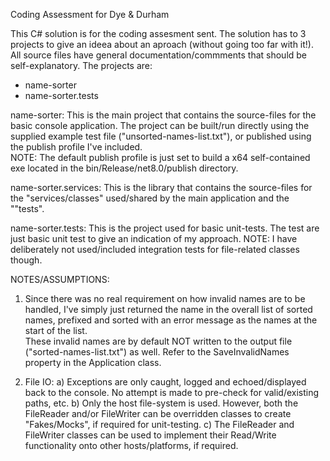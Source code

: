 Coding Assessment for Dye & Durham

This C# solution is for the coding assesment sent.  The solution has to 3 projects to give an ideea about an aproach (without going too far with it!).  
All source files have general documentation/commments that should be self-explanatory.  The projects are:
- name-sorter
- name-sorter.tests

name-sorter:
This is the main project that contains the source-files for the basic console application.
The project can be built/run directly using the supplied example test file ("unsorted-names-list.txt"), or published using the publish profile I've included.  
NOTE: The default publish profile is just set to build a x64 self-contained exe located in the bin/Release/net8.0/publish directory.

name-sorter.services:
This is the library that contains the source-files for the "services/classes" used/shared by the main application and the ""tests".

name-sorter.tests:
This is the project used for basic unit-tests. The test are just basic unit test to give an indication of my approach.
NOTE: I have deliberately not used/included integration tests for file-related classes though.

NOTES/ASSUMPTIONS:
1) Since there was no real requirement on how invalid names are to be handled, I've simply just returned the name in the overall list of sorted names, prefixed and sorted with an error message as the names at the start of the list.  
These invalid names are by default NOT written to the output file ("sorted-names-list.txt") as well.  Refer to the SaveInvalidNames property in the Application class.

2) File IO:
	a) Exceptions are only caught, logged and echoed/displayed back to the console.  No attempt is made to pre-check for valid/existing paths, etc.
	b) Only the host file-system is used.  However, both the FileReader and/or FileWriter can be overridden classes to create "Fakes/Mocks", if required for unit-testing.
	c) The FileReader and FileWriter classes can be used to implement their Read/Write functionality onto other hosts/platforms, if required.

